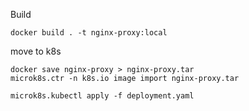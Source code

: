 Build

```
docker build . -t nginx-proxy:local
```

move to k8s

```
docker save nginx-proxy > nginx-proxy.tar
microk8s.ctr -n k8s.io image import nginx-proxy.tar
```

```
microk8s.kubectl apply -f deployment.yaml
```
